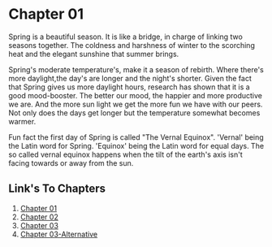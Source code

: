 # Chapter 01

Spring is a beautiful season. It is like a bridge, in charge of linking two seasons together. 
The coldness and harshness of winter to the scorching heat and the elegant sunshine that summer brings. 

Spring's moderate temperature's, make it a season of rebirth.  Where there's more daylight,the  day's are longer 
and the night's shorter. Given the fact that Spring gives us more daylight hours, research has shown 
that it is a good mood-booster. The better our mood, the happier and more productive we are. And the more sun light we get 
the more fun we have with our peers.
Not only does the days get longer 
but the temperature somewhat becomes warmer. 

Fun fact the first day of Spring is called "The Vernal Equinox". 
'Vernal' being the Latin word for Spring.
'Equinox' being the Latin word for equal days.
The so called vernal equinox happens when the tilt of 
the earth's axis isn't facing towards or away from the sun.

## Link's To Chapters
1. [Chapter 01](Chapter01.md)
2. [Chapter 02](Chapter02.md)
3. [Chapter 03](Chapter03.md)
4. [Chapter 03-Alternative](Chapter03_Alt.md)
